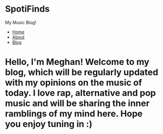 # SpotiFinds
My Music Blog!
<!DOCTYPE html>
<html>
	<head>
		<title>SpotiFinds</title>
	</head>
	<body>
		<nav>
    		<ul>
        		<li><a href="/">Home</a></li>
	        	<li><a href="/about">About</a></li>
        		<li><a href="/blog">Blog</a></li>
    		</ul>
		</nav>
		<div class="container">
    		<div class="blurb">
        		<h1>Hello, I'm Meghan! Welcome to my blog, which will be regularly updated with my opinions on the music of today. I love rap, alternative and pop music and will be sharing the inner ramblings of my mind here. Hope you enjoy tuning in :)</h1>
			</ul>
		</footer>
	</body>
</html>
